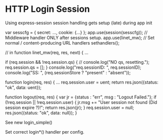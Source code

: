 # HTTP Login Session

Using express-session session handling gets setup (late) during app init

var sesscfg = { secret: ..., cookie: {...} };
app.use(session(sesscfg));
// Middleware handler ONLY after sessions setup.
app.use(linet_mw);
// Set normal / content-producing URL handlers
sethandlers();


// in function linet_mw(req, res, next) { ...



if (req.session && !req.session.qs) {
      // console.log("NO qs, resetting.");
    req.session.qs = [];
  }
console.log("req.sessionID: ", req.sessionID);
  console.log("SS: ", (req.sessionStore ? "present" : "absent"));


function login(req, res) {
  ...
  req.session.user = uent;
  return res.json({status: "ok", data: uent});


function logout(req, res) {
  var jr = {status : "err", msg : "Logout Failed."};
  if (!req.session || !req.session.user) { jr.msg += "User session not found (Did session expire ?)!"; return res.json(jr); }
  req.session.user = null;
  res.json({status: "ok", data: null});
}



See new login_simple()



Set correct login*() handler per config.

